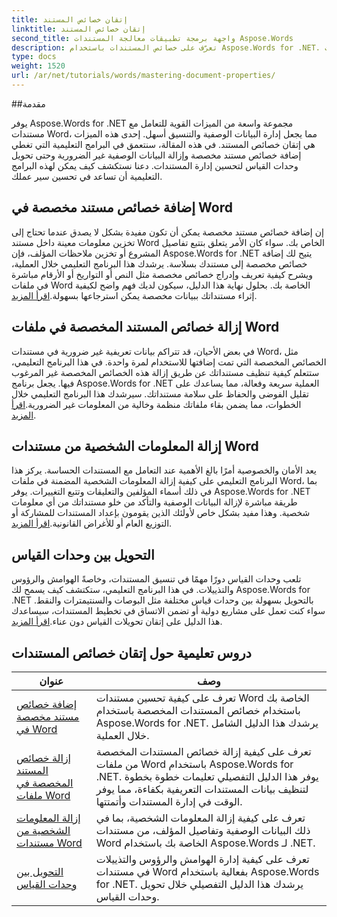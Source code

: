 ```yaml
---
title: إتقان خصائص المستند
linktitle: إتقان خصائص المستند
second_title: واجهة برمجة تطبيقات معالجة المستندات Aspose.Words
description: تعرّف على خصائص المستندات باستخدام Aspose.Words for .NET. تعلّم كيفية إضافة وحدات القياس وإزالتها وتحويلها في مستندات Word باستخدام هذه البرامج التعليمية سهلة المتابعة.
type: docs
weight: 1520
url: /ar/net/tutorials/words/mastering-document-properties/
---
```

##مقدمة  

يوفر Aspose.Words for .NET مجموعة واسعة من الميزات القوية للتعامل مع مستندات Word، مما يجعل إدارة البيانات الوصفية والتنسيق أسهل. إحدى هذه الميزات هي إتقان خصائص المستند. في هذه المقالة، سنتعمق في البرامج التعليمية التي تغطي إضافة خصائص مستند مخصصة وإزالة البيانات الوصفية غير الضرورية وحتى تحويل وحدات القياس لتحسين إدارة المستندات. دعنا نستكشف كيف يمكن لهذه البرامج التعليمية أن تساعد في تحسين سير عملك.

## إضافة خصائص مستند مخصصة في Word  

إن إضافة خصائص مستند مخصصة يمكن أن تكون مفيدة بشكل لا يصدق عندما تحتاج إلى تخزين معلومات معينة داخل مستند Word الخاص بك. سواء كان الأمر يتعلق بتتبع تفاصيل المشروع أو تخزين ملاحظات المؤلف، فإن Aspose.Words for .NET يتيح لك إضافة خصائص مخصصة إلى مستندك بسلاسة. يرشدك هذا البرنامج التعليمي خلال العملية، ويشرح كيفية تعريف وإدراج خصائص مخصصة مثل النص أو التواريخ أو الأرقام مباشرة في ملفات Word الخاصة بك. بحلول نهاية هذا الدليل، سيكون لديك فهم واضح لكيفية إثراء مستنداتك ببيانات مخصصة يمكن استرجاعها بسهولة.[اقرأ المزيد](./adding-custom-document-properties-in-word/).

## إزالة خصائص المستند المخصصة في ملفات Word  

في بعض الأحيان، قد تتراكم بيانات تعريفية غير ضرورية في مستندات Word، مثل الخصائص المخصصة التي تمت إضافتها للاستخدام لمرة واحدة. في هذا البرنامج التعليمي، ستتعلم كيفية تنظيف مستنداتك عن طريق إزالة هذه الخصائص المخصصة غير المرغوب فيها. يجعل برنامج Aspose.Words for .NET العملية سريعة وفعالة، مما يساعدك على تقليل الفوضى والحفاظ على سلامة مستنداتك. سيرشدك هذا البرنامج التعليمي خلال الخطوات، مما يضمن بقاء ملفاتك منظمة وخالية من المعلومات غير الضرورية.[اقرأ المزيد](./remove-custom-document-properties-in-word-files/).

## إزالة المعلومات الشخصية من مستندات Word  

 يعد الأمان والخصوصية أمرًا بالغ الأهمية عند التعامل مع المستندات الحساسة. يركز هذا البرنامج التعليمي على كيفية إزالة المعلومات الشخصية المضمنة في ملفات Word، بما في ذلك أسماء المؤلفين والتعليقات وتتبع التغييرات. يوفر Aspose.Words for .NET طريقة مباشرة لإزالة البيانات الوصفية والتأكد من خلو مستنداتك من أي معلومات شخصية. وهذا مفيد بشكل خاص لأولئك الذين يقومون بإعداد المستندات للمشاركة أو التوزيع العام أو للأغراض القانونية.[اقرأ المزيد](./remove-personal-information-word-document/).

## التحويل بين وحدات القياس  

 تلعب وحدات القياس دورًا مهمًا في تنسيق المستندات، وخاصةً الهوامش والرؤوس والتذييلات. في هذا البرنامج التعليمي، ستكتشف كيف يسمح لك Aspose.Words for .NET بالتحويل بسهولة بين وحدات قياس مختلفة مثل البوصات والسنتيمترات والنقط. سواء كنت تعمل على مشاريع دولية أو تضمن الاتساق في تخطيط المستندات، سيساعدك هذا الدليل على إتقان تحويلات القياس دون عناء.[اقرأ المزيد](./converting-between-measurement-units/).

 ## دروس تعليمية حول إتقان خصائص المستندات
| عنوان | وصف |
| --- | --- |
| [إضافة خصائص مستند مخصصة في Word](./adding-custom-document-properties-in-word/) | تعرف على كيفية تحسين مستندات Word الخاصة بك باستخدام خصائص المستندات المخصصة باستخدام Aspose.Words for .NET. يرشدك هذا الدليل الشامل خلال العملية. |
| [إزالة خصائص المستند المخصصة في ملفات Word](./remove-custom-document-properties-in-word-files/) | تعرف على كيفية إزالة خصائص المستندات المخصصة من ملفات Word باستخدام Aspose.Words for .NET. يوفر هذا الدليل التفصيلي تعليمات خطوة بخطوة لتنظيف بيانات المستندات التعريفية بكفاءة، مما يوفر الوقت في إدارة المستندات وأتمتتها. |
| [إزالة المعلومات الشخصية من مستندات Word](./remove-personal-information-word-document/) | تعرف على كيفية إزالة المعلومات الشخصية، بما في ذلك البيانات الوصفية وتفاصيل المؤلف، من مستندات Word الخاصة بك باستخدام Aspose.Words لـ .NET. |
| [التحويل بين وحدات القياس](./converting-between-measurement-units/) | تعرف على كيفية إدارة الهوامش والرؤوس والتذييلات في مستندات Word بفعالية باستخدام Aspose.Words for .NET. يرشدك هذا الدليل التفصيلي خلال تحويل وحدات القياس. |
